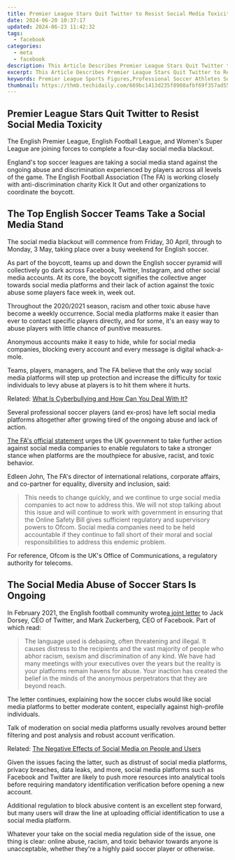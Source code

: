 ```yaml
---
title: Premier League Stars Quit Twitter to Resist Social Media Toxicity
date: 2024-06-20 10:37:17
updated: 2024-06-23 11:42:32
tags:
  - facebook
categories:
  - meta
  - facebook
description: This Article Describes Premier League Stars Quit Twitter to Resist Social Media Toxicity
excerpt: This Article Describes Premier League Stars Quit Twitter to Resist Social Media Toxicity
keywords: Premier League Sports Figures,Professional Soccer Athletes Social Withdrawal,Athletes Against Online Harassment,Major League Footballers and Social Media,Soccer Stars Silence on Twitter,Elite Football Athletes Internet Resistance,Top Footballers Ditch Social Media
thumbnail: https://thmb.techidaily.com/669bc1413d235f8908afbf69f357ad5578fda1c3066e7cdb610eb41a93c8a8ff.jpeg
---
```


## Premier League Stars Quit Twitter to Resist Social Media Toxicity

 The English Premier League, English Football League, and Women's Super League are joining forces to complete a four-day social media blackout.

 England's top soccer leagues are taking a social media stand against the ongoing abuse and discrimination experienced by players across all levels of the game. The English Football Association (The FA) is working closely with anti-discrimination charity Kick It Out and other organizations to coordinate the boycott.

## The Top English Soccer Teams Take a Social Media Stand

 The social media blackout will commence from Friday, 30 April, through to Monday, 3 May, taking place over a busy weekend for English soccer.

 As part of the boycott, teams up and down the English soccer pyramid will collectively go dark across Facebook, Twitter, Instagram, and other social media accounts. At its core, the boycott signifies the collective anger towards social media platforms and their lack of action against the toxic abuse some players face week in, week out.

 Throughout the 2020/2021 season, racism and other toxic abuse have become a weekly occurrence. Social media platforms make it easier than ever to contact specific players directly, and for some, it's an easy way to abuse players with little chance of punitive measures.

 Anonymous accounts make it easy to hide, while for social media companies, blocking every account and every message is digital whack-a-mole.

 Teams, players, managers, and The FA believe that the only way social media platforms will step up protection and increase the difficulty for toxic individuals to levy abuse at players is to hit them where it hurts.

 Related: [What Is Cyberbullying and How Can You Deal With It?](https://www.makeuseof.com/what-is-cyberbullying/)

 Several professional soccer players (and ex-pros) have left social media platforms altogether after growing tired of the ongoing abuse and lack of action.

[The FA's official statement](https://www.thefa.com/news/2021/apr/24/english-football-social-media-boycott-20210424) urges the UK government to take further action against social media companies to enable regulators to take a stronger stance when platforms are the mouthpiece for abusive, racist, and toxic behavior.

 Edleen John, The FA's director of international relations, corporate affairs, and co-partner for equality, diversity and inclusion, said:

> This needs to change quickly, and we continue to urge social media companies to act now to address this. We will not stop talking about this issue and will continue to work with government in ensuring that the Online Safety Bill gives sufficient regulatory and supervisory powers to Ofcom. Social media companies need to be held accountable if they continue to fall short of their moral and social responsibilities to address this endemic problem.

 For reference, Ofcom is the UK's Office of Communications, a regulatory authority for telecoms.

## The Social Media Abuse of Soccer Stars Is Ongoing

 In February 2021, the English football community wrote[a joint letter](https://www.premierleague.com/news/2022448) to Jack Dorsey, CEO of Twitter, and Mark Zuckerberg, CEO of Facebook. Part of which read:

> The language used is debasing, often threatening and illegal. It causes distress to the recipients and the vast majority of people who abhor racism, sexism and discrimination of any kind. We have had many meetings with your executives over the years but the reality is your platforms remain havens for abuse. Your inaction has created the belief in the minds of the anonymous perpetrators that they are beyond reach.

 The letter continues, explaining how the soccer clubs would like social media platforms to better moderate content, especially against high-profile individuals.

 Talk of moderation on social media platforms usually revolves around better filtering and post analysis and robust account verification.

 Related: [The Negative Effects of Social Media on People and Users](https://www.makeuseof.com/tag/negative-effects-social-media/)

 Given the issues facing the latter, such as distrust of social media platforms, privacy breaches, data leaks, and more, social media platforms such as Facebook and Twitter are likely to push more resources into analytical tools before requiring mandatory identification verification before opening a new account.

 Additional regulation to block abusive content is an excellent step forward, but many users will draw the line at uploading official identification to use a social media platform.

 Whatever your take on the social media regulation side of the issue, one thing is clear: online abuse, racism, and toxic behavior towards anyone is unacceptable, whether they're a highly paid soccer player or otherwise.


<ins class="adsbygoogle"
     style="display:block"
     data-ad-format="autorelaxed"
     data-ad-client="ca-pub-7571918770474297"
     data-ad-slot="1223367746"></ins>



<ins class="adsbygoogle"
     style="display:block"
     data-ad-client="ca-pub-7571918770474297"
     data-ad-slot="8358498916"
     data-ad-format="auto"
     data-full-width-responsive="true"></ins>
